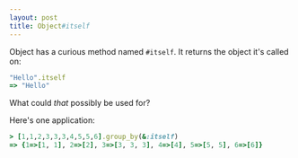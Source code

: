 ```yaml
---
layout: post
title: Object#itself
---
```


Object has a curious method named `#itself`. It returns the object it's called on:

```ruby
"Hello".itself
=> "Hello"
```

What could _that_ possibly be used for?

Here's one application:

```ruby
> [1,1,2,3,3,3,4,5,5,6].group_by(&:itself)
=> {1=>[1, 1], 2=>[2], 3=>[3, 3, 3], 4=>[4], 5=>[5, 5], 6=>[6]}
```
